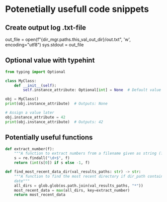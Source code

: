 # Potenetially usefull code snippets

## Create output log .txt-file

out_file = open(f"{dir_mgr.paths.this_val_out_dir}/out.txt",
                 'w', encoding="utf8")
sys.stdout = out_file

## Optional value with typehint

```Python
from typing import Optional

class MyClass:
    def __init__(self):
        self.instance_attribute: Optional[int] = None  # Default value and type hint

obj = MyClass()
print(obj.instance_attribute)  # Outputs: None

# Assign a value later
obj.instance_attribute = 42
print(obj.instance_attribute)  # Outputs: 42
```

## Potentially useful functions

```python
def extract_number(f):
    """A function to extract numbers from a filename given as string (?)"""
    s = re.findall("\d+$", f)
    return (int(s[0]) if s else -1, f)
```

```python
def find_most_recent_data_dir(val_results_paths: str) -> str:
    """A function to find the most recent directory if dir_path contains
    date"""
    all_dirs = glob.glob(os.path.join(val_results_paths, "*"))
    most_recent_data = max(all_dirs, key=extract_number)
    return most_recent_data
```
